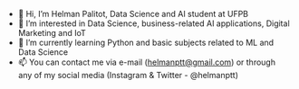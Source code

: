 - 👋 Hi, I’m Helman Palitot, Data Science and AI student at UFPB
- 👀 I’m interested in Data Science, business-related AI applications, Digital Marketing and IoT
- 🌱 I’m currently learning Python and basic subjects related to ML and Data Science
- 📫 You can contact me via e-mail (helmanptt@gmail.com) or through any of my social media (Instagram & Twitter - @helmanptt) 

<!---
helmanptt/helmanptt is a ✨ special ✨ repository because its `README.md` (this file) appears on your GitHub profile.
You can click the Preview link to take a look at your changes.
--->
